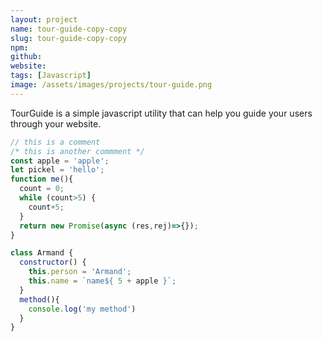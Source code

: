 ```yaml
---
layout: project
name: tour-guide-copy-copy
slug: tour-guide-copy-copy
npm: 
github: 
website: 
tags: [Javascript]
image: /assets/images/projects/tour-guide.png
---
```

TourGuide is a simple javascript utility that can help you guide your users through your website.

```javascript
// this is a comment
/* this is another commment */
const apple = 'apple';
let pickel = 'hello';
function me(){
  count = 0;
  while (count>5) {
    count+5;
  }
  return new Promise(async (res,rej)=>{});
}

class Armand {
  constructor() {
    this.person = 'Armand';
    this.name = `name${ 5 + apple }`;
  }
  method(){
    console.log('my method')
  }
}
```